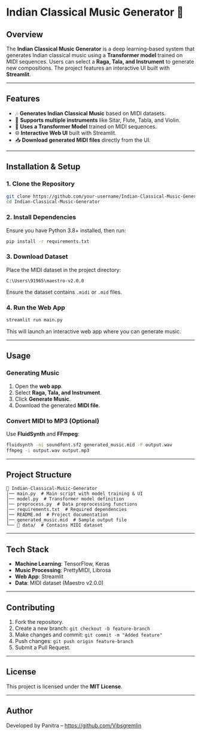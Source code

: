 # Indian Classical Music Generator 🎵

## **Overview**
The **Indian Classical Music Generator** is a deep learning-based system that generates Indian classical music using a **Transformer model** trained on MIDI sequences. Users can select a **Raga, Tala, and Instrument** to generate new compositions. The project features an interactive UI built with **Streamlit**.

---
## **Features**
- 🎶 **Generates Indian Classical Music** based on MIDI datasets.
- 🎻 **Supports multiple instruments** like Sitar, Flute, Tabla, and Violin.
- 🎼 **Uses a Transformer Model** trained on MIDI sequences.
- 🌐 **Interactive Web UI** built with Streamlit.
- 📥 **Download generated MIDI files** directly from the UI.

---
## **Installation & Setup**
### **1. Clone the Repository**
```bash
git clone https://github.com/your-username/Indian-Classical-Music-Generator.git
cd Indian-Classical-Music-Generator
```

### **2. Install Dependencies**
Ensure you have Python 3.8+ installed, then run:
```bash
pip install -r requirements.txt
```

### **3. Download Dataset**
Place the MIDI dataset in the project directory:
```plaintext
C:\Users\91965\maestro-v2.0.0
```
Ensure the dataset contains `.midi` or `.mid` files.

### **4. Run the Web App**
```bash
streamlit run main.py
```
This will launch an interactive web app where you can generate music.

---
## **Usage**
### **Generating Music**
1. Open the **web app**.
2. Select **Raga, Tala, and Instrument**.
3. Click **Generate Music**.
4. Download the generated **MIDI file**.

### **Convert MIDI to MP3 (Optional)**
Use **FluidSynth** and **FFmpeg**:
```bash
fluidsynth -ni soundfont.sf2 generated_music.mid -F output.wav
ffmpeg -i output.wav output.mp3
```

---
## **Project Structure**
```plaintext
📂 Indian-Classical-Music-Generator
│── main.py  # Main script with model training & UI
│── model.py  # Transformer model definition
│── preprocess.py  # Data preprocessing functions
│── requirements.txt  # Required dependencies
│── README.md  # Project documentation
│── generated_music.mid  # Sample output file
└── 📂 data/  # Contains MIDI dataset
```

---
## **Tech Stack**
- **Machine Learning**: TensorFlow, Keras
- **Music Processing**: PrettyMIDI, Librosa
- **Web App**: Streamlit
- **Data**: MIDI dataset (Maestro v2.0.0)

---
## **Contributing**
1. Fork the repository.
2. Create a new branch: `git checkout -b feature-branch`
3. Make changes and commit: `git commit -m "Added feature"`
4. Push changes: `git push origin feature-branch`
5. Submit a Pull Request.

---
## **License**
This project is licensed under the **MIT License**.

---
## **Author**
Developed by Panitra – https://github.com/Vibsgremlin 
